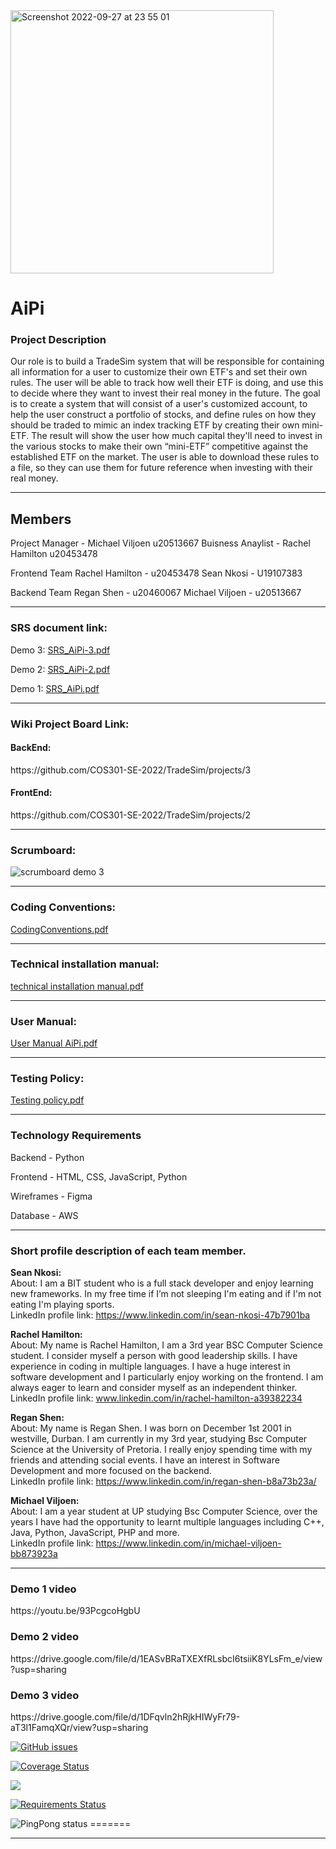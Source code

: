 <img width="421" alt="Screenshot 2022-09-27 at 23 55 01" src="https://user-images.githubusercontent.com/93087406/192642886-acdec4be-65c3-45e7-a2d2-76001af23e2e.png">


<h1> <b> AiPi </b> </h1>

<h3> <b> Project Description </b> </h3>
<p> Our role is to build a TradeSim system that will be responsible for containing all information for a user to customize their own ETF's and set their own rules. The user will be able to track how well their ETF is doing, and use this to decide where they want to invest their real money in the future. The goal is to create a system that will consist of a user's customized account, to help the user construct a portfolio of stocks, and define rules on how they should be traded to mimic an index tracking ETF by creating their own mini-ETF.
The result will show the user how much capital they'll need to invest in the various stocks to make their own “mini-ETF” competitive against the established ETF on the market.
The user is able to download these rules to a file, so they can use them for future reference when investing with their real money.  </p>

----------------------------------------------------

Members
-------
Project Manager - Michael Viljoen u20513667
Buisness Anaylist - Rachel Hamilton u20453478

Frontend Team
Rachel Hamilton - u20453478
Sean Nkosi - U19107383

Backend Team
Regan Shen - u20460067
Michael Viljoen - u20513667


-----------------------------------------------------

<h3> SRS document link: </h3>

Demo 3:
[SRS_AiPi-3.pdf](https://github.com/COS301-SE-2022/TradeSim/files/9214147/SRS_AiPi-3.pdf)

Demo 2:
[SRS_AiPi-2.pdf](https://github.com/COS301-SE-2022/TradeSim/files/8863733/SRS_AiPi-2.pdf)

Demo 1:
[SRS_AiPi.pdf](https://github.com/COS301-SE-2022/TradeSim/files/8877618/SRS_AiPi.pdf)

-----------------------------------------------------

<h3> Wiki Project Board Link: </h3>

<h4> BackEnd: </h4>
https://github.com/COS301-SE-2022/TradeSim/projects/3

<h4> FrontEnd: </h4>
https://github.com/COS301-SE-2022/TradeSim/projects/2

-----------------------------------------------------
<h3> Scrumboard: </h3>

![scrumboard demo 3](https://user-images.githubusercontent.com/92848541/181635724-da7c5d73-b0e9-424d-8539-655ae58b83a8.JPG)

-----------------------------------------------------

<h3> Coding Conventions: </h3>

[CodingConventions.pdf](https://github.com/COS301-SE-2022/TradeSim/files/9212979/CodingConventions.pdf)

-----------------------------------------------------


<h3> Technical installation manual: </h3>

[technical installation manual.pdf](https://github.com/COS301-SE-2022/TradeSim/files/9213420/technical.installation.manual.pdf)


-----------------------------------------------------


<h3> User Manual: </h3>

[User Manual AiPi.pdf](https://github.com/COS301-SE-2022/TradeSim/files/9213423/User.Manual.AiPi.pdf)


-----------------------------------------------------

<h3> Testing Policy: </h3>

[Testing policy.pdf](https://github.com/COS301-SE-2022/TradeSim/files/9668761/Testing.policy.pdf)


-----------------------------------------------------

<h3>Technology Requirements</h3>
<p>Backend - Python</p>
<p>Frontend - HTML, CSS, JavaScript, Python </p>
<p>Wireframes - Figma </p>
<p>Database - AWS </p>

-----------------------------------------------------



<h3> Short profile description of each team member. </h3>

<b> Sean Nkosi: </b> <br>
About: I am a BIT student who is a full stack developer and enjoy learning new frameworks. In my free time if I’m not sleeping I'm eating and if I'm not eating I'm playing sports.<br>
LinkedIn profile link: https://www.linkedin.com/in/sean-nkosi-47b7901ba

<b> Rachel Hamilton: </b> <br>
About: My name is Rachel Hamilton, I am a 3rd year BSC Computer Science student. I consider myself a person with good leadership skills. I have experience in coding in multiple languages. I have a huge interest in software development and I particularly enjoy working on the frontend. I am always eager to learn and consider myself as an independent thinker. <br>
LinkedIn profile link: www.linkedin.com/in/rachel-hamilton-a39382234

<b> Regan Shen: </b> <br>
About: My name is Regan Shen. I was born on December 1st 2001 in westville, Durban. I am currently in my 3rd year, studying Bsc Computer Science at the University of Pretoria. I really enjoy spending time with my friends and attending social events. I have an interest in Software Development and more focused on the backend. <br>
LinkedIn profile link: https://www.linkedin.com/in/regan-shen-b8a73b23a/

<b> Michael Viljoen: </b> <br>
About: I am a year student at UP studying Bsc Computer Science, over the years I have had the opportunity to learnt multiple languages including C++, Java, Python, JavaScript, PHP and more.<br>
LinkedIn profile link:  https://www.linkedin.com/in/michael-viljoen-bb873923a


-----------------------------------------------------
<h3>Demo 1 video</h3>
https://youtu.be/93PcgcoHgbU

<h3>Demo 2 video</h3>
https://drive.google.com/file/d/1EASvBRaTXEXfRLsbcI6tsiiK8YLsFm_e/view?usp=sharing

<h3>Demo 3 video</h3>
https://drive.google.com/file/d/1DFqvln2hRjkHIWyFr79-aT3l1FamqXQr/view?usp=sharing

<a href="https://github.com/COS301-SE-2022/TradeSim/issues"><img alt="GitHub issues" src="https://img.shields.io/github/issues/COS301-SE-2022/TradeSim"></a>

<a href='https://coveralls.io/github/COS301-SE-2022/TradeSim?branch=main'><img src='https://coveralls.io/repos/github/COS301-SE-2022/TradeSim/badge.svg?branch=main' alt='Coverage Status' /></a>

<a href="https://app.travis-ci.com/MichaelViljoen/TradeSim"><img src="https://app.travis-ci.com/MichaelViljoen/TradeSim.svg?branch=main"></a>

<a href="https://requires.io/github/MichaelViljoen/TradeSim/requirements/?branch=main"><img src="https://requires.io/github/MichaelViljoen/TradeSim/requirements.svg?branch=main" alt="Requirements Status" /></a>

<img alt="PingPong status" src="https://img.shields.io/pingpong/status/sp_257456a7d8c142d4a6b69880301241a6">
=======


-----------------------------------------------------

